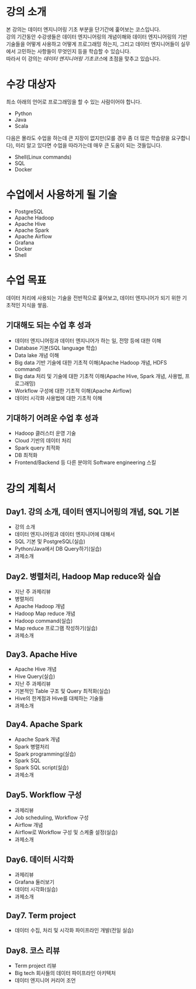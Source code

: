 # 강의 소개
본 강의는 데이터 엔지니어링 기초 부분을 단기간에 훑어보는 코스입니다.  
강의 기간동안 수강생들은 데이터 엔지니어링의 개념이해와 데이터 엔지니어링의 기반 기술들을 어떻게 사용하고 어떻게 프로그래밍 하는지, 그리고 데이터 엔지니어들이 실무에서 고민하는 사항들이 무엇인지 등을 학습할 수 있습니다.  
따라서 이 강의는 *데이터 엔지니어링 기초코스*에 초점을 맞추고 있습니다.  

# 수강 대상자
최소 아래의 언어로 프로그래밍을 할 수 있는 사람이어야 합니다.  
- Python
- Java
- Scala
  
다음은 몰라도 수업을 하는데 큰 지장이 없지만(모를 경우 좀 더 많은 학습량을 요구합니다), 미리 알고 있다면 수업을 따라가는데 매우 큰 도움이 되는 것들입니다.
- Shell(Linux commands)
- SQL
- Docker

# 수업에서 사용하게 될 기술
- PostgreSQL
- Apache Hadoop
- Apache Hive
- Apache Spark
- Apache Airflow
- Grafana
- Docker
- Shell

# 수업 목표
데이터 처리에 사용되는 기술을 전반적으로 훑어보고, 데이터 엔지니어가 되기 위한 기초적인 지식을 쌓음.

## 기대해도 되는 수업 후 성과
- 데이터 엔지니어링과 데이터 엔지니어가 하는 일, 전망 등에 대한 이해
- Database 기본(SQL language 학습)
- Data lake 개념 이해
- Big data 기반 기술에 대한 기초적 이해(Apache Hadoop 개념, HDFS command)
- Big data 처리 및 기술에 대한 기초적 이해(Apache Hive, Spark 개념, 사용법, 프로그래밍)
- Workflow 구성에 대한 기초적 이해(Apache Airflow)
- 데이터 시각화 사용법에 대한 기초적 이해

## 기대하기 어려운 수업 후 성과
- Hadoop 클러스터 운영 기술
- Cloud 기반의 데이터 처리
- Spark query 최적화
- DB 최적화
- Frontend/Backend 등 다른 분야의 Software engineering 스킬

# 강의 계획서

## Day1. 강의 소개, 데이터 엔지니어링의 개념, SQL 기본
- 강의 소개
- 데이터 엔지니어링과 데이터 엔지니어에 대해서
- SQL 기본 및 PostgreSQL(실습)
- Python/Java에서 DB Query하기(실습)
- 과제소개

## Day2. 병렬처리, Hadoop Map reduce와 실습
- 지난 주 과제리뷰
- 병렬처리
- Apache Hadoop 개념
- Hadoop Map reduce 개념
- Hadoop command(실습)
- Map reduce 프로그램 작성하기(실습)
- 과제소개

## Day3. Apache Hive
- Apache Hive 개념
- Hive Query(실습)
- 지난 주 과제리뷰
- 기본적인 Table 구조 및 Query 최적화(실습)
- Hive의 한계점과 Hive를 대체하는 기술들
- 과제소개

## Day4. Apache Spark
- Apache Spark 개념
- Spark 병렬처리
- Spark programming(실습)
- Spark SQL
- Spark SQL script(실습)
- 과제소개

## Day5. Workflow 구성
- 과제리뷰
- Job scheduling, Workflow 구성
- Airflow 개념
- Airflow로 Workflow 구성 및 스케줄 설정(실습)
- 과제소개

## Day6. 데이터 시각화
- 과제리뷰
- Grafana 둘러보기
- 데이터 시각화(실습)
- 과제소개

## Day7. Term project
- 데이터 수집, 처리 및 시각화 파이프라인 개발(전일 실습)

## Day8. 코스 리뷰
- Term project 리뷰
- Big tech 회사들의 데이터 파이프라인 아키텍처
- 데이터 엔지니어 커리어 조언

